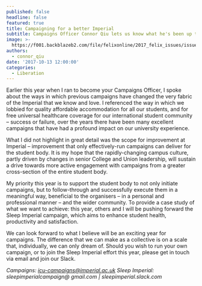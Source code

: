```yaml
---
published: false
headline: false
featured: true
title: Campaigning for a better Imperial
subtitle: Campaigns Officer Connor Qiu lets us know what he's been up to.
image: >-
  https://f001.backblazeb2.com/file/felixonline/2017_felix_issues/issue_1671/1671_liberation_connor.jpg
authors:
  - connor_qiu
date: '2017-10-13 12:00:00'
categories:
  - Liberation
---
```

Earlier this year when I ran to become your Campaigns Officer, I spoke about the ways in which previous campaigns have changed the very fabric of the Imperial that we know and love. I referenced the way in which we lobbied for quality affordable accommodation for all our students, and for free universal healthcare coverage for our international student community – success or failure, over the years there have been many excellent campaigns that have had a profound impact on our university experience. 

What I did not highlight in great detail was the scope for improvement at Imperial – improvement that only effectively-run campaigns can deliver for the student body. It is my hope that the rapidly-changing campus culture, partly driven by changes in senior College and Union leadership, will sustain a drive towards more active engagement with campaigns from a greater cross-section of the entire student body. 

My priority this year is to support the student body to not only initiate campaigns, but to follow-through and successfully execute them in a meaningful way, beneficial to the organisers – in a personal and professional manner – and the wider community. To provide a case study of what we want to achieve: this year, others and I will be pushing forward the Sleep Imperial campaign, which aims to enhance student health, productivity and satisfaction. 

We can look forward to what I believe will be an exciting year for campaigns. The difference that we can make as a collective is on a scale that, individually, we can only dream of. Should you wish to run your own campaign, or to join the Sleep Imperial effort this year, please get in touch via email and join our Slack. 

_Campaigns: icu-campaigns@imperial.ac.uk 
Sleep Imperial: sleepimperialcampaign@ gmail.com | sleepimperial.slack.com_
